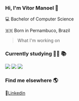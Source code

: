 ### Hi, I'm Vitor Manoel 👋

<p>💻 Bachelor of Computer Science </p>
<p> 🇧🇷 Born in Pernambuco, Brazil </p>


> What I'm working on 

### Currently studying 👨‍💻 📚
<img src="https://img.shields.io/badge/-Java-red"/>
<img src="https://img.shields.io/badge/-Spring%20Framework-green"/>
<img src="https://img.shields.io/badge/-MySQL-blue"/> 



### Find me elsewhere 🌎

💼[Linkedin](https://www.linkedin.com/in/vitormanoel/)

